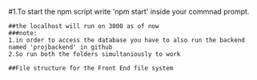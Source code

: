  #1.To start the npm script write 'npm start' inside your commnad prompt.

    ##the localhost will run on 3000 as of now
    ###note:
    1.in order to access the database you have to also run the backend named 'projbackend' in github
    2.So run both the folders simultaniously to work

    ##File structure for the Front End file system
    
           